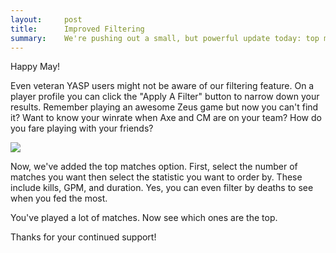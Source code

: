 ```yaml
---
layout:     post
title:      Improved Filtering
summary:    We're pushing out a small, but powerful update today: top matches.
---
```


Happy May!

Even veteran YASP users might not be aware of our filtering feature. On a player profile you can click the "Apply A Filter"
button to narrow down your results. Remember playing an awesome Zeus game but now you can't find it? Want to know your
winrate when Axe and CM are on your team? How do you fare playing with your friends?

<img src="http://i.imgur.com/IPNQV4K.png">

Now, we've added the top matches option. First, select the number of matches you want then select
the statistic you want to order by. These include kills, GPM, and duration. Yes, you can even
filter by deaths to see when you fed the most.

You've played a lot of matches. Now see which ones are the top.

Thanks for your continued support!